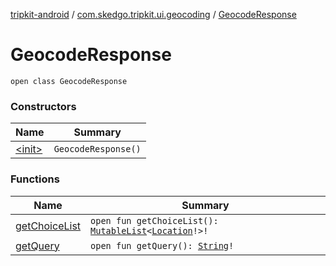 [tripkit-android](../../index.md) / [com.skedgo.tripkit.ui.geocoding](../index.md) / [GeocodeResponse](./index.md)

# GeocodeResponse

`open class GeocodeResponse`

### Constructors

| Name | Summary |
|---|---|
| [&lt;init&gt;](-init-.md) | `GeocodeResponse()` |

### Functions

| Name | Summary |
|---|---|
| [getChoiceList](get-choice-list.md) | `open fun getChoiceList(): `[`MutableList`](https://kotlinlang.org/api/latest/jvm/stdlib/kotlin.collections/-mutable-list/index.html)`<`[`Location`](../../com.skedgo.tripkit.common.model/-location/index.md)`!>!` |
| [getQuery](get-query.md) | `open fun getQuery(): `[`String`](https://kotlinlang.org/api/latest/jvm/stdlib/kotlin/-string/index.html)`!` |
